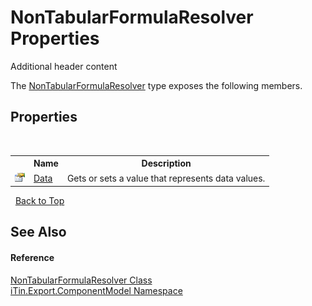 # NonTabularFormulaResolver Properties
Additional header content 

The <a href="T_iTin_Export_ComponentModel_NonTabularFormulaResolver">NonTabularFormulaResolver</a> type exposes the following members.


## Properties
&nbsp;<table><tr><th></th><th>Name</th><th>Description</th></tr><tr><td>![Public property](media/pubproperty.gif "Public property")</td><td><a href="P_iTin_Export_ComponentModel_NonTabularFormulaResolver_Data">Data</a></td><td>
Gets or sets a value that represents data values.</td></tr></table>&nbsp;
<a href="#nontabularformularesolver-properties">Back to Top</a>

## See Also


#### Reference
<a href="T_iTin_Export_ComponentModel_NonTabularFormulaResolver">NonTabularFormulaResolver Class</a><br /><a href="N_iTin_Export_ComponentModel">iTin.Export.ComponentModel Namespace</a><br />